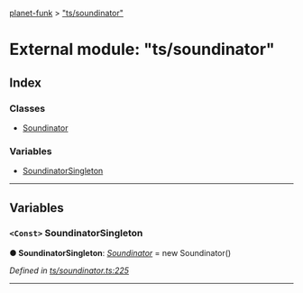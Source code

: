 [planet-funk](../README.md) > ["ts/soundinator"](../modules/_ts_soundinator_.md)

# External module: "ts/soundinator"

## Index

### Classes

* [Soundinator](../classes/_ts_soundinator_.soundinator.md)

### Variables

* [SoundinatorSingleton](_ts_soundinator_.md#soundinatorsingleton)

---

## Variables

<a id="soundinatorsingleton"></a>

### `<Const>` SoundinatorSingleton

**● SoundinatorSingleton**: *[Soundinator](../classes/_ts_soundinator_.soundinator.md)* =  new Soundinator()

*Defined in [ts/soundinator.ts:225](https://github.com/WilliamRADFunk/planet-funk/blob/4d2f34e/src/ts/soundinator.ts#L225)*

___

